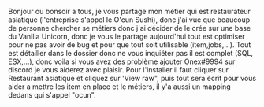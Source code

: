 Bonjour ou bonsoir a tous, je vous partage mon métier qui est restaurateur asiatique (l'entreprise s'appel le O'cun Sushi), donc j'ai vue que beaucoup de personne chercher se métiers donc j'ai décider de le crée sur une base du Vanilla Unicorn, donc je vous le partage aujourd'hui tout est optimiser pour ne pas avoir de bug et pour que tout soit utilisable (item,jobs,...). Tout est détailler dans le dossier donc ne vous inquiéter pas il est complet (SQL, ESX,...), donc voila si vous avez des problème ajouter Onex#9994 sur discord je vous aiderez avec plaisir. Pour l'installer il faut cliquer sur Restaurant asiatique et cliquez sur 'View raw", puis tout sera écrit pour vous aider a mettre les item en place et le métiers, il y'a aussi un mapping dedans qui s'appel "ocun".
